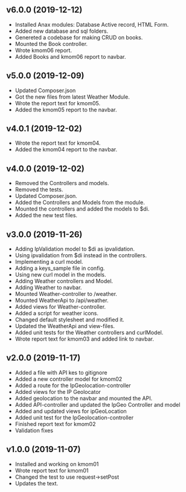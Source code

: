 ## v6.0.0 (2019-12-12)

-   Installed Anax modules: Database Active record, HTML Form.
-   Added new database and sql folders.
-   Genereted a codebase for making CRUD on books.
-   Mounted the Book controller.
-   Wrote kmom06 report.
-   Added Books and kmom06 report to navbar.

## v5.0.0 (2019-12-09)

-   Updated Composer.json
-   Got the new files from latest Weather Module.
-   Wrote the report text for kmom05.
-   Added the kmom05 report to the navbar.

## v4.0.1 (2019-12-02)

-   Wrote the report text for kmom04.
-   Added the kmom04 report to the navbar.

## v4.0.0 (2019-12-02)

-   Removed the Controllers and models.
-   Removed the tests.
-   Updated Composer.json.
-   Added the Controllers and Models from the module.
-   Mounted the controllers and added the models to \$di.
-   Added the new test files.

## v3.0.0 (2019-11-26)

-   Adding IpValidation model to \$di as ipvalidation.
-   Using ipvalidation from \$di instead in the controllers.
-   Implementing a curl model.
-   Adding a keys_sample file in config.
-   Using new curl model in the models.
-   Adding Weather controllers and Model.
-   Adding Weather to navbar.
-   Mounted Weather-controller to /weather.
-   Mounted WeatherApi to /api/weather.
-   Added views for Weather-controller.
-   Added a script for weather icons.
-   Changed default stylesheet and modified it.
-   Updated the WeatherApi and view-files.
-   Added unit tests for the Weather controllers and curlModel.
-   Wrote report text for kmom03 and added link to navbar.

## v2.0.0 (2019-11-17)

-   Added a file with API kes to gitignore
-   Added a new controller model for kmom02
-   Added a route for the IpGeolocation-controller
-   Added views for the IP Geolocator
-   Added geolocation to the navbar and mounted the API.
-   Added API-controller and updated the IpGeo Controller and model
-   Added and updated views for ipGeoLocation
-   Added unit test for the IpGeolocation-controller
-   Finished report text for kmom02
-   Validation fixes

## v1.0.0 (2019-11-07)

-   Installed and working on kmom01
-   Wrote report text for kmom01
-   Changed the test to use request->setPost
-   Updates the text.
